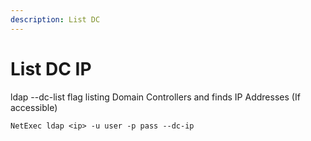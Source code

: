 ```yaml
---
description: List DC
---
```


# List DC IP

ldap --dc-list flag listing Domain Controllers and finds IP Addresses (If accessible)

```
NetExec ldap <ip> -u user -p pass --dc-ip
```

